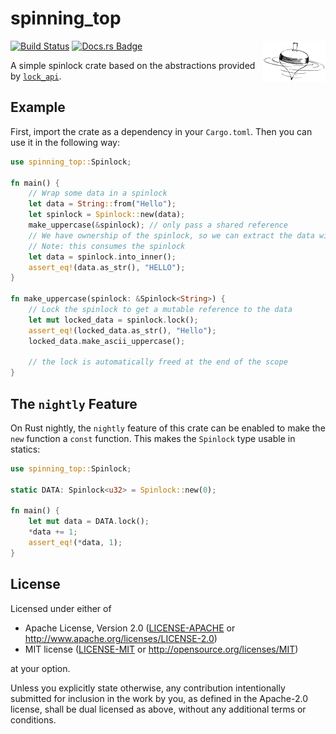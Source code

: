 # spinning_top

<img align="right" src="img/top.png" width=100px>

[![Build Status](https://github.com/rust-osdev/spinning_top/workflows/Build/badge.svg)](https://github.com/rust-osdev/spinning_top/actions?query=workflow%3ABuild) [![Docs.rs Badge](https://docs.rs/spinning_top/badge.svg)](https://docs.rs/spinning_top/)

A simple spinlock crate based on the abstractions provided by [`lock_api`].

[`lock_api`]: https://docs.rs/lock_api/

## Example

First, import the crate as a dependency in your `Cargo.toml`. Then you can use it in the following way:

```rust
use spinning_top::Spinlock;

fn main() {
    // Wrap some data in a spinlock
    let data = String::from("Hello");
    let spinlock = Spinlock::new(data);
    make_uppercase(&spinlock); // only pass a shared reference
    // We have ownership of the spinlock, so we can extract the data without locking
    // Note: this consumes the spinlock
    let data = spinlock.into_inner();
    assert_eq!(data.as_str(), "HELLO");
}

fn make_uppercase(spinlock: &Spinlock<String>) {
    // Lock the spinlock to get a mutable reference to the data
    let mut locked_data = spinlock.lock();
    assert_eq!(locked_data.as_str(), "Hello");
    locked_data.make_ascii_uppercase();

    // the lock is automatically freed at the end of the scope
}
```

## The `nightly` Feature

On Rust nightly, the `nightly` feature of this crate can be enabled to 
make the `new` function a `const` function. This makes the `Spinlock` type
usable in statics:

```rust
use spinning_top::Spinlock;

static DATA: Spinlock<u32> = Spinlock::new(0);

fn main() {
    let mut data = DATA.lock();
    *data += 1;
    assert_eq!(*data, 1);
}
```

## License

Licensed under either of

- Apache License, Version 2.0 ([LICENSE-APACHE](LICENSE-APACHE) or
  http://www.apache.org/licenses/LICENSE-2.0)
- MIT license ([LICENSE-MIT](LICENSE-MIT) or http://opensource.org/licenses/MIT)

at your option.

Unless you explicitly state otherwise, any contribution intentionally submitted for inclusion in the work by you, as defined in the Apache-2.0 license, shall be dual licensed as above, without any additional terms or conditions.
